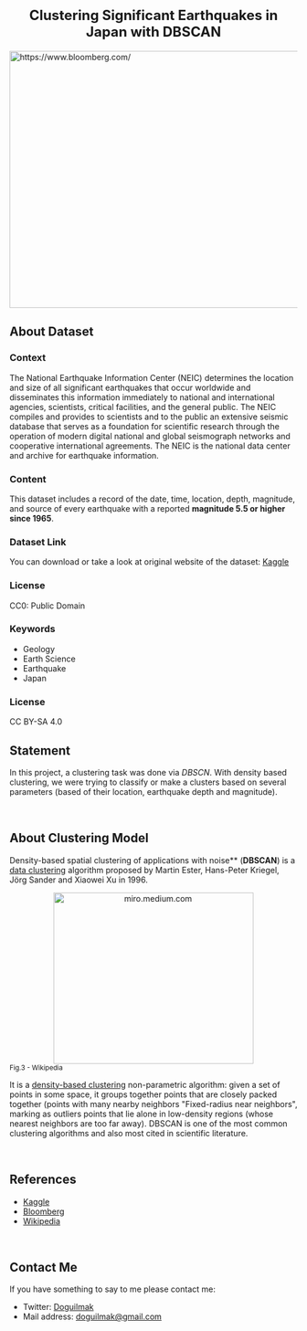 <h1  align=center><font  size = 5>Clustering Significant Earthquakes in Japan with DBSCAN</font></h1>

<img  src="https://assets.bwbx.io/images/users/iqjWHBFdfxIU/iUycfdaMMr1k/v1/-1x-1.jpg"  width=1000  height=450  alt="https://www.bloomberg.com/">

<br>

<h2>About Dataset</h2>

<h3>Context</h3>

<p>The National Earthquake Information Center (NEIC) determines the location and size of all significant earthquakes that occur worldwide and disseminates this information immediately to national and international agencies, scientists, critical facilities, and the general public. The NEIC compiles and provides to scientists and to the public an extensive seismic database that serves as a foundation for scientific research through the operation of modern digital national and global seismograph networks and cooperative international agreements. The NEIC is the national data center and archive for earthquake information.</p>

<h3>Content</h3>

<p>This dataset includes a record of the date, time, location, depth, magnitude, and source of every earthquake with a reported <b>magnitude 5.5 or higher since 1965</b>.</p>

<h3>Dataset Link</h3>

You can download or take a look at original website of the dataset: [Kaggle](https://www.kaggle.com/datasets/usgs/earthquake-database)

<h3>License</h3>

<p>CC0: Public Domain</p>

<h3>Keywords</h3>

<ul>

<li>Geology</li>

<li>Earth Science</li>

<li>Earthquake</li>

<li>Japan</li>

</ul>

<h3>License</h3>

<p>CC BY-SA 4.0</p>

## Statement

In this project,  a clustering task was done via <i>DBSCN</i>. With density based clustering, we were trying to classify or make a clusters based on several parameters (based of their location, earthquake depth and magnitude).

<br>

## About Clustering Model

Density-based spatial clustering of applications with noise** (**DBSCAN**) is a [data clustering](https://en.wikipedia.org/wiki/Data_clustering "Data clustering") algorithm proposed by Martin Ester, Hans-Peter Kriegel, Jörg Sander and Xiaowei Xu in 1996. 

<div align=center>
<img src="https://upload.wikimedia.org/wikipedia/commons/a/af/DBSCAN-Illustration.svg" width=350 height=300 alt="miro.medium.com"/>
</div>
<small>Fig.3 -  Wikipedia</small>

<br>

It is a [density-based clustering](https://en.wikipedia.org/wiki/Cluster_analysis#Density-based_clustering "Cluster analysis") non-parametric algorithm: given a set of points in some space, it groups together points that are closely packed together (points with many nearby neighbors "Fixed-radius near neighbors", marking as outliers points that lie alone in low-density regions (whose nearest neighbors are too far away). DBSCAN is one of the most common clustering algorithms and also most cited in scientific literature.

<br>

## References

<ul>

<li><a href="https://www.kaggle.com/datasets/usgs/earthquake-database">Kaggle</a></li>

<li><a href="https://www.bloomberg.com/news/articles/2019-06-18/magnitude-6-8-quake-hits-off-japan-tsunami-advisory-issued">Bloomberg</a></li>

<li><a href="https://en.wikipedia.org/wiki/DBSCAN">Wikipedia</a></li>

</ul>

<br>

## Contact Me

If you have something to say to me please contact me: 

 - Twitter: [Doguilmak](https://twitter.com/Doguilmak)  
 - Mail address: doguilmak@gmail.com
